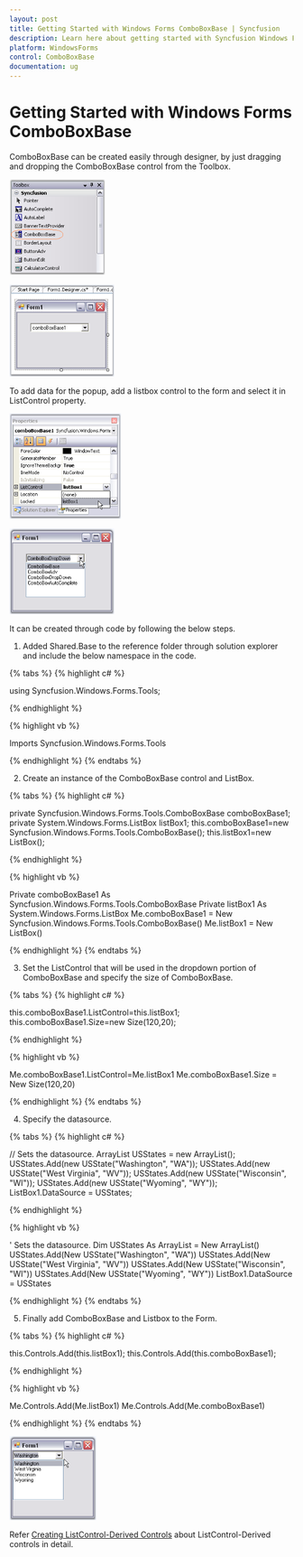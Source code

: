 ```yaml
---
layout: post
title: Getting Started with Windows Forms ComboBoxBase | Syncfusion
description: Learn here about getting started with Syncfusion Windows Forms ComboBoxBase control and more details.
platform: WindowsForms
control: ComboBoxBase
documentation: ug
---
```


# Getting Started with Windows Forms ComboBoxBase


ComboBoxBase can be created easily through designer, by just dragging and dropping the ComboBoxBase control from the Toolbox.

![Drag and Drop ComboBoxBase control from the Toolbox ](Overview_images/Overview_img315.png) 



![ComboBoxBase in Form](Overview_images/Overview_img316.png) 



To add data for the popup, add a listbox control to the form and select it in ListControl property.

![Add Data for the Popup](Overview_images/Overview_img317.png) 



![Add a Listbox control](Overview_images/Overview_img318.png) 


It can be created through code by following the below steps.

1. Added Shared.Base to the reference folder through solution explorer and include the below namespace in the code.

{% tabs %}
{% highlight c# %}

using Syncfusion.Windows.Forms.Tools;

{% endhighlight %}

{% highlight vb %}

Imports Syncfusion.Windows.Forms.Tools

{% endhighlight %}
{% endtabs %}

2. Create an instance of the ComboBoxBase control and ListBox.

{% tabs %}
{% highlight c# %}

private Syncfusion.Windows.Forms.Tools.ComboBoxBase comboBoxBase1;
private System.Windows.Forms.ListBox listBox1;
this.comboBoxBase1=new Syncfusion.Windows.Forms.Tools.ComboBoxBase();
this.listBox1=new ListBox();

{% endhighlight %}

{% highlight vb %}

Private comboBoxBase1 As Syncfusion.Windows.Forms.Tools.ComboBoxBase
Private listBox1 As System.Windows.Forms.ListBox
Me.comboBoxBase1 = New Syncfusion.Windows.Forms.Tools.ComboBoxBase()
Me.listBox1 = New ListBox()

{% endhighlight %}
{% endtabs %}
 
3. Set the ListControl that will be used in the dropdown portion of ComboBoxBase and specify the size of ComboBoxBase. 

{% tabs %}
{% highlight c# %}

this.comboBoxBase1.ListControl=this.listBox1;
this.comboBoxBase1.Size=new Size(120,20);

{% endhighlight %}

{% highlight vb %}

Me.comboBoxBase1.ListControl=Me.listBox1
Me.comboBoxBase1.Size = New Size(120,20)

{% endhighlight %}
{% endtabs %}

4. Specify the datasource. 

{% tabs %}
{% highlight c# %}

// Sets the datasource.
ArrayList USStates = new ArrayList(); 
USStates.Add(new USState("Washington", "WA")); 
USStates.Add(new USState("West Virginia", "WV")); 
USStates.Add(new USState("Wisconsin", "WI")); 
USStates.Add(new USState("Wyoming", "WY")); 
ListBox1.DataSource = USStates; 

{% endhighlight %}

{% highlight vb %}

' Sets the datasource.
Dim USStates As ArrayList = New ArrayList()
USStates.Add(New USState("Washington", "WA"))
USStates.Add(New USState("West Virginia", "WV"))
USStates.Add(New USState("Wisconsin", "WI"))
USStates.Add(New USState("Wyoming", "WY"))
ListBox1.DataSource = USStates

{% endhighlight %}
{% endtabs %}

5. Finally add ComboBoxBase and Listbox to the Form.

{% tabs %}
{% highlight c# %}

this.Controls.Add(this.listBox1);
this.Controls.Add(this.comboBoxBase1);

{% endhighlight %}

{% highlight vb %}

Me.Controls.Add(Me.listBox1)
Me.Controls.Add(Me.comboBoxBase1)

{% endhighlight %}
{% endtabs %}

![Add ComboBoxBase and Listbox to Form](Overview_images/Overview_img319.png) 



Refer [Creating ListControl-Derived Controls](/windowsforms/ComboBoxBase/Creating-ListControl-Derived-Controls) about ListControl-Derived controls in detail.
